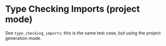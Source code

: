 # Type Checking Imports (project mode)

See `type_checking_imports`; this is the same test case, but using the project generation mode.
